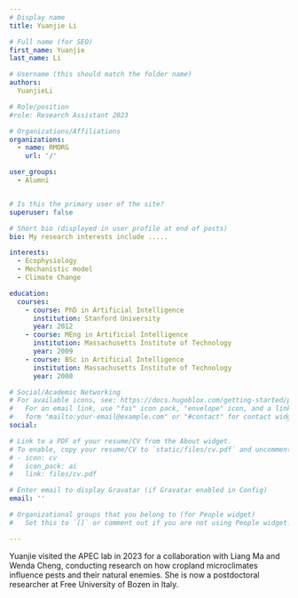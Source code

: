 ```yaml
---
# Display name
title: Yuanjie Li

# Full name (for SEO)
first_name: Yuanjie
last_name: Li

# Username (this should match the folder name)
authors:
  YuanjieLi

# Role/position
#role: Research Assistant 2023

# Organizations/Affiliations
organizations:
  - name: RMORG
    url: '/'

user_groups:
  - Alumni


# Is this the primary user of the site?
superuser: false

# Short bio (displayed in user profile at end of posts)
bio: My research interests include .....

interests:
  - Ecophysiology
  - Mechanistic model
  - Climate Change

education:
  courses:
    - course: PhD in Artificial Intelligence
      institution: Stanford University
      year: 2012
    - course: MEng in Artificial Intelligence
      institution: Massachusetts Institute of Technology
      year: 2009
    - course: BSc in Artificial Intelligence
      institution: Massachusetts Institute of Technology
      year: 2008

# Social/Academic Networking
# For available icons, see: https://docs.hugoblox.com/getting-started/page-builder/#icons
#   For an email link, use "fas" icon pack, "envelope" icon, and a link in the
#   form "mailto:your-email@example.com" or "#contact" for contact widget.
social:

# Link to a PDF of your resume/CV from the About widget.
# To enable, copy your resume/CV to `static/files/cv.pdf` and uncomment the lines below.
# - icon: cv
#   icon_pack: ai
#   link: files/cv.pdf

# Enter email to display Gravatar (if Gravatar enabled in Config)
email: ''

# Organizational groups that you belong to (for People widget)
#   Set this to `[]` or comment out if you are not using People widget.

---
```

Yuanjie visited the APEC lab in 2023 for a collaboration with Liang Ma and Wenda Cheng, conducting research on how cropland microclimates influence pests and their natural enemies. She is now a postdoctoral researcher at Free University of Bozen in Italy.

